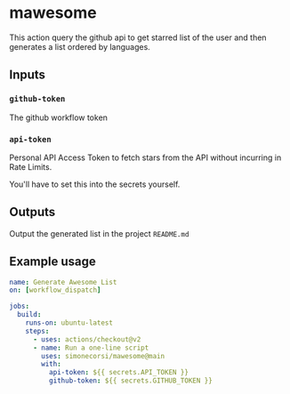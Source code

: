 # mawesome

This action query the github api to get starred list of the user and then generates a list ordered by languages. 

## Inputs

### `github-token`

The github workflow token

### `api-token`

Personal API Access Token to fetch stars from the API without incurring in Rate Limits.

You'll have to set this into the secrets yourself.

## Outputs

Output the generated list in the project `README.md`

## Example usage

```yml
name: Generate Awesome List
on: [workflow_dispatch]

jobs:
  build:
    runs-on: ubuntu-latest
    steps:
      - uses: actions/checkout@v2
      - name: Run a one-line script
        uses: simonecorsi/mawesome@main
        with:
          api-token: ${{ secrets.API_TOKEN }}
          github-token: ${{ secrets.GITHUB_TOKEN }}
```
